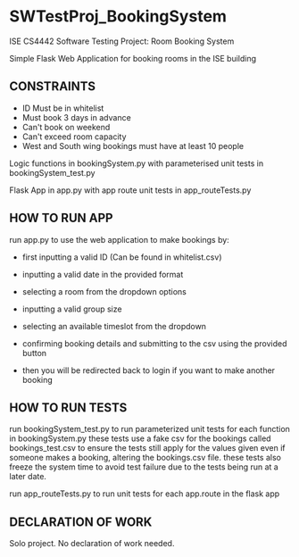 # SWTestProj_BookingSystem

ISE CS4442 Software Testing Project: Room Booking System 

Simple Flask Web Application for booking rooms in the ISE building

CONSTRAINTS
-----------
- ID Must be in whitelist
- Must book 3 days in advance
- Can't book on weekend
- Can't exceed room capacity
- West and South wing bookings must have at least 10 people

Logic functions in bookingSystem.py with parameterised unit tests in bookingSystem_test.py

Flask App in app.py with app route unit tests in app_routeTests.py

HOW TO RUN APP
--------------
run app.py to use the web application to make bookings by: 
- first inputting a valid ID (Can be found in whitelist.csv)
- inputting a valid date in the provided format
- selecting a room from the dropdown options
- inputting a valid group size

- selecting an available timeslot from the dropdown
- confirming booking details and submitting to the csv using the provided button

- then you will be redirected back to login if you want to make another booking

HOW TO RUN TESTS
----------------
run bookingSystem_test.py to run parameterized unit tests for each function in bookingSystem.py
these tests use a fake csv for the bookings called bookings_test.csv to ensure the tests still apply for the values given even if someone makes a booking, altering the bookings.csv file.
these tests also freeze the system time to avoid test failure due to the tests being run at a later date.

run app_routeTests.py to run unit tests for each app.route in the flask app

DECLARATION OF WORK
-------------------
Solo project. No declaration of work needed.




